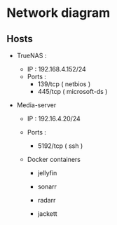 
# Network diagram 


## Hosts

- TrueNAS : 
    * IP : 192.168.4.152/24
    * Ports : 
        - 139/tcp ( netbios )
        - 445/tcp ( microsoft-ds )

- Media-server
    * IP : 192.16.4.20/24 

    * Ports : 

        - 5192/tcp ( ssh )
        
    * Docker containers
        - jellyfin

        - sonarr 

        - radarr 

        - jackett 

        
